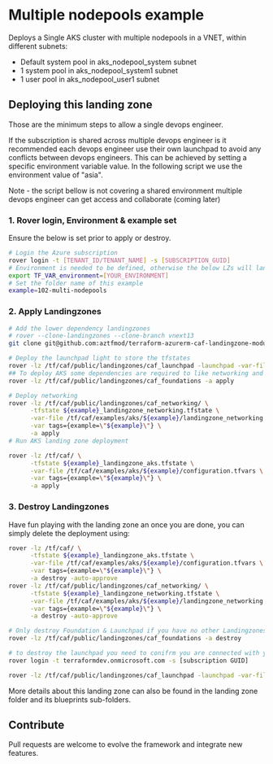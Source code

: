 # Multiple nodepools example

Deploys a Single AKS cluster with multiple nodepools in a VNET, within different subnets:
- Default system pool in aks_nodepool_system subnet
- 1 system pool in aks_nodepool_system1 subnet
- 1 user pool in aks_nodepool_user1 subnet

## Deploying this landing zone

Those are the minimum steps to allow a single devops engineer. 

If the subscription is shared across multiple devops engineer is it recommended each devops engineer use their own launchpad to avoid any conflicts between devops engineers. This can be achieved by setting a specific environment variable value. In the following script we use the environment value of "asia".

Note - the script bellow is not covering a shared environment multiple devops engineer can get access and collaborate (coming later)


### 1. Rover login, Environment & example set
Ensure the below is set prior to apply or destroy.
```bash
# Login the Azure subscription
rover login -t [TENANT_ID/TENANT_NAME] -s [SUBSCRIPTION_GUID]
# Environment is needed to be defined, otherwise the below LZs will land into sandpit which someone else is working on
export TF_VAR_environment=[YOUR_ENVIRONMENT]
# Set the folder name of this example
example=102-multi-nodepools
```
### 2. Apply Landingzones
```bash
# Add the lower dependency landingzones
# rover --clone-landingzones --clone-branch vnext13
git clone git@github.com:aztfmod/terraform-azurerm-caf-landingzone-modules.git /tf/caf/public

# Deploy the launchpad light to store the tfstates
rover -lz /tf/caf/public/landingzones/caf_launchpad -launchpad -var-file /tf/caf/configuration/bicycle_launchpad_configuration.tfvars -a apply
## To deploy AKS some dependencies are required to like networking and some acounting, security and governance services are required.
rover -lz /tf/caf/public/landingzones/caf_foundations -a apply

# Deploy networking
rover -lz /tf/caf/public/landingzones/caf_networking/ \
      -tfstate ${example}_landingzone_networking.tfstate \
      -var-file /tf/caf/examples/aks/${example}/landingzone_networking.tfvars \
      -var tags={example=\"${example}\"} \
      -a apply
# Run AKS landing zone deployment

rover -lz /tf/caf/ \
      -tfstate ${example}_landingzone_aks.tfstate \
      -var-file /tf/caf/examples/aks/${example}/configuration.tfvars \
      -var tags={example=\"${example}\"} \
      -a apply      
```
### 3. Destroy Landingzones
Have fun playing with the landing zone an once you are done, you can simply delete the deployment using:

```bash
rover -lz /tf/caf/ \
      -tfstate ${example}_landingzone_aks.tfstate \
      -var-file /tf/caf/examples/aks/${example}/configuration.tfvars \
      -var tags={example=\"${example}\"} \
      -a destroy -auto-approve
rover -lz /tf/caf/public/landingzones/caf_networking/ \
      -tfstate ${example}_landingzone_networking.tfstate \
      -var-file /tf/caf/examples/aks/${example}/landingzone_networking.tfvars \
      -var tags={example=\"${example}\"} \
      -a destroy -auto-approve

# Only destroy Foundation & Launchpad if you have no other Landingzones dependent on them.
rover -lz /tf/caf/public/landingzones/caf_foundations -a destroy

# to destroy the launchpad you need to conifrm you are connected with your user. If not reconnect with
rover login -t terraformdev.onmicrosoft.com -s [subscription GUID]

rover -lz /tf/caf/public/landingzones/caf_launchpad -launchpad -var-file /tf/caf/configuration/bicycle_launchpad_configuration.tfvars -a destroy
```

More details about this landing zone can also be found in the landing zone folder and its blueprints sub-folders.

## Contribute

Pull requests are welcome to evolve the framework and integrate new features.
